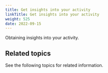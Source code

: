 ```yaml
---
title: Get insights into your activity
linkTitle: Get insights into your activity
weight: 525
date: 2022-09-15
---
```

Obtaining insights into your activity.

## Related topics

See the following topics for related information.
